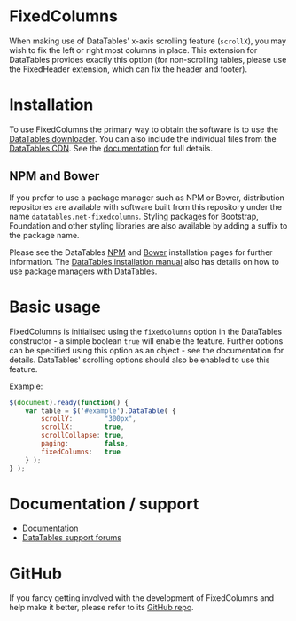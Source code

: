 # FixedColumns

When making use of DataTables' x-axis scrolling feature (`scrollX`), you may wish to fix the left or right most columns in place. This extension for DataTables provides exactly this option (for non-scrolling tables, please use the FixedHeader extension, which can fix the header and footer).


# Installation

To use FixedColumns the primary way to obtain the software is to use the [DataTables downloader](//datatables.net/download). You can also include the individual files from the [DataTables CDN](//cdn.datatables.net). See the [documentation](http://datatables.net/extensions/fixedcolumns/) for full details.

## NPM and Bower

If you prefer to use a package manager such as NPM or Bower, distribution repositories are available with software built from this repository under the name `datatables.net-fixedcolumns`. Styling packages for Bootstrap, Foundation and other styling libraries are also available by adding a suffix to the package name.

Please see the DataTables [NPM](//datatables.net/download/npm) and [Bower](//datatables.net/download/bower) installation pages for further information. The [DataTables installation manual](//datatables.net/manual/installation) also has details on how to use package managers with DataTables.


# Basic usage

FixedColumns is initialised using the `fixedColumns` option in the DataTables constructor - a simple boolean `true` will enable the feature. Further options can be specified using this option as an object - see the documentation for details. DataTables' scrolling options should also be enabled to use this feature.

Example:

```js
$(document).ready(function() {
	var table = $('#example').DataTable( {
		scrollY:        "300px",
		scrollX:        true,
		scrollCollapse: true,
		paging:         false,
		fixedColumns:   true
	} );
} );
```


# Documentation / support

* [Documentation](https://datatables.net/extensions/fixedcolumns/)
* [DataTables support forums](http://datatables.net/forums)


# GitHub

If you fancy getting involved with the development of FixedColumns and help make it better, please refer to its [GitHub repo](https://github.com/DataTables/FixedColumns).
